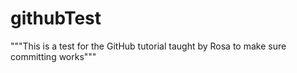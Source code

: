 # githubTest
"""This is a test for the GitHub tutorial taught by Rosa to make sure committing works"""

